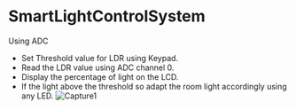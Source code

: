 # SmartLightControlSystem
Using ADC  
- Set Threshold value for LDR using Keypad.
- Read the LDR value using ADC channel 0.
- Display the percentage of light on the LCD.
- If the light above the threshold so adapt the room light accordingly using any LED.
![Capture1](https://github.com/Tarek191020/SmartLightControlSystem/assets/103005836/3e2639ce-7cbb-4f5b-9491-634fe85e4676)
